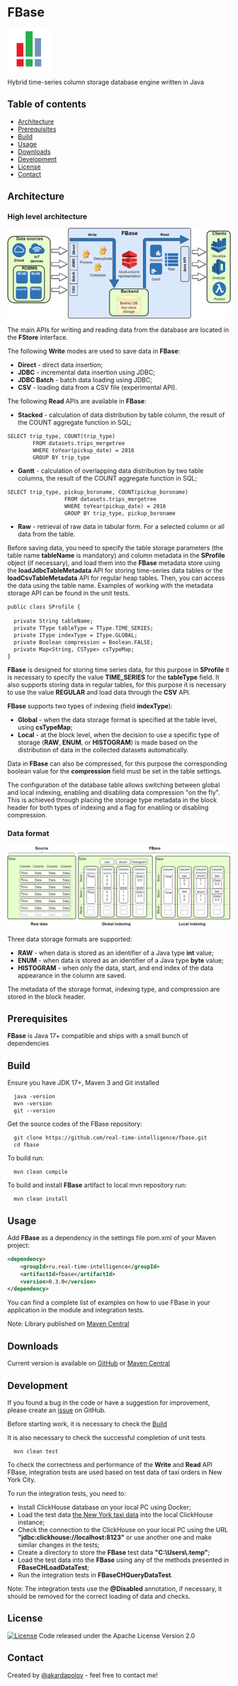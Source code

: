 # FBase

![FBase logo](media/fbase.png)

Hybrid time-series column storage database engine written in Java

## Table of contents

- [Architecture](#architecture)
- [Prerequisites](#prerequisites)
- [Build](#build)
- [Usage](#usage)
- [Downloads](#downloads)
- [Development](#development)
- [License](#license)
- [Contact](#contact)

## Architecture

### High level architecture
![Architecture](media/architecture.png)

The main APIs for writing and reading data from the database are located in the **FStore** interface.

The following **Write** modes are used to save data in **FBase**:
- **Direct** - direct data insertion;
- **JDBC** - incremental data insertion using JDBC;
- **JDBC Batch** - batch data loading using JDBC;
- **CSV** - loading data from a CSV file (experimental API).

The following **Read** APIs are available in **FBase**:

- **Stacked** - calculation of data distribution by table column, the result of the COUNT aggregate function in SQL;
```
SELECT trip_type, COUNT(trip_type)
        FROM datasets.trips_mergetree
        WHERE toYear(pickup_date) = 2016
        GROUP BY trip_type
```

- **Gantt** - calculation of overlapping data distribution by two table columns, the result of the COUNT aggregate function in SQL;
```
SELECT trip_type, pickup_boroname, COUNT(pickup_boroname)
                  FROM datasets.trips_mergetree
                  WHERE toYear(pickup_date) = 2016
                  GROUP BY trip_type, pickup_boroname
```

- **Raw** - retrieval of raw data in tabular form. For a selected column or all data from the table.

Before saving data, you need to specify the table storage parameters (the table name **tableName** is mandatory) 
and column metadata in the **SProfile** object (if necessary), and load them into the **FBase** metadata store 
using the **loadJdbcTableMetadata** API for storing time-series data tables or the **loadCsvTableMetadata** API 
for regular heap tables. Then, you can access the data using the table name. Examples of working with the metadata storage API can be found in the unit tests.
```
public class SProfile {

  private String tableName;
  private TType tableType = TType.TIME_SERIES;
  private IType indexType = IType.GLOBAL;
  private Boolean compression = Boolean.FALSE;
  private Map<String, CSType> csTypeMap;
}
```

**FBase** is designed for storing time series data, for this purpose in **SProfile** it is necessary to specify the value **TIME_SERIES** for the **tableType** field. 
It also supports storing data in regular tables, for this purpose it is necessary to use the value **REGULAR** and load data through the **CSV** API.

**FBase** supports two types of indexing (field **indexType**):
- **Global** - when the data storage format is specified at the table level, using **csTypeMap**;
- **Local** - at the block level, when the decision to use a specific type of storage (**RAW**, **ENUM**, or **HISTOGRAM**) is made based on the distribution of data in the collected datasets automatically.

Data in **FBase** can also be compressed, for this purpose the corresponding boolean value for the **compression** field must be set in the table settings.

The configuration of the database table allows switching between global and local indexing, enabling and disabling data compression "on the fly". 
This is achieved through placing the storage type metadata in the block header for both types of indexing and a flag for enabling or disabling compression.

### Data format
![Data format](media/data.png)

Three data storage formats are supported:
- **RAW** - when data is stored as an identifier of a Java type **int** value;
- **ENUM** - when data is stored as an identifier of a Java type **byte** value;
- **HISTOGRAM** - when only the data, start, and end index of the data appearance in the column are saved.

The metadata of the storage format, indexing type, and compression are stored in the block header.

## Prerequisites
**FBase** is Java 17+ compatible and ships with a small bunch of dependencies

## Build
Ensure you have JDK 17+, Maven 3 and Git installed
  ```shell
    java -version
    mvn -version
    git --version
  ```

Get the source codes of the FBase repository:
  ```shell
    git clone https://github.com/real-time-intelligence/fbase.git
    cd fbase
  ```

To build run:
  ```shell
    mvn clean compile
  ```

To build and install **FBase** artifact to local mvn repository run:
  ```shell
    mvn clean install
  ```

## Usage
Add **FBase** as a dependency in the settings file pom.xml of your Maven project:

```xml
<dependency>
    <groupId>ru.real-time-intelligence</groupId>
    <artifactId>fbase</artifactId>
    <version>0.3.0</version>
</dependency>
```

You can find a complete list of examples on how to use FBase in your application in the module and integration tests.

Note: Library published on [Maven Central](https://central.sonatype.com/artifact/ru.real-time-intelligence/fbase/)

## Downloads
Current version is available on [GitHub](https://github.com/real-time-intelligence/fbase/releases/) or [Maven Central](https://central.sonatype.com/artifact/ru.real-time-intelligence/fbase/)

## Development
If you found a bug in the code or have a suggestion for improvement, please create an [issue](https://github.com/real-time-intelligence/fbase/issues/) on GitHub.

Before starting work, it is necessary to check the [Build](#build)

It is also necessary to check the successful completion of unit tests
  ```shell
    mvn clean test
  ```

To check the correctness and performance of the **Write** and **Read** API FBase, integration tests are used based on test data of taxi orders in New York City.

To run the integration tests, you need to:
- Install ClickHouse database on your local PC using Docker;
- Load the test data [the New York taxi data](https://clickhouse.com/docs/en/getting-started/example-datasets/nyc-taxi/) into the local ClickHouse instance;
- Check the connection to the ClickHouse on your local PC using the URL **"jdbc:clickhouse://localhost:8123"** or use another one and make similar changes in the tests;
- Create a directory to store the **FBase** test data **"C:\\Users\\.temp"**;
- Load the test data into the **FBase** using any of the methods presented in **FBaseCHLoadDataTest**;
- Run the integration tests in **FBaseCHQueryDataTest**.

Note: The integration tests use the **@Disabled** annotation, if necessary, it should be removed for the correct loading of data and checks.

## License
[![License](https://img.shields.io/badge/License-Apache_2.0-blue.svg)](https://opensource.org/licenses/Apache-2.0)
Code released under the Apache License Version 2.0

## Contact
Created by [@akardapolov](mailto:akardapolov@gmail.com) - feel free to contact me!